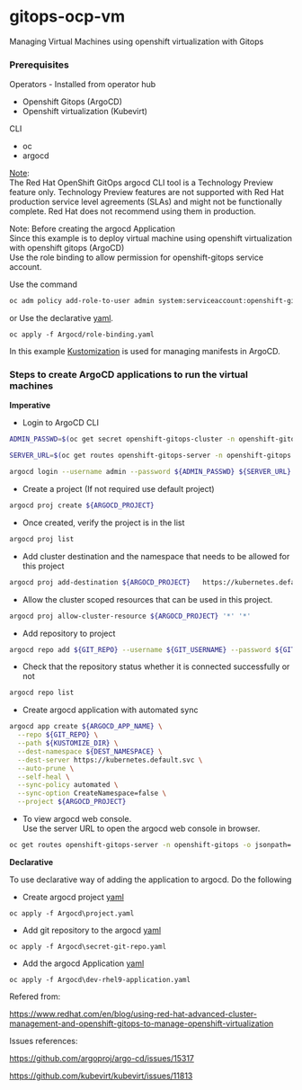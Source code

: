 # gitops-ocp-vm
Managing Virtual Machines using openshift virtualization with Gitops

### Prerequisites 

Operators - Installed from operator hub
 - Openshift Gitops (ArgoCD)
 - Openshift virtualization (Kubevirt)

CLI
 - oc
 - argocd


[Note](https://docs.openshift.com/gitops/1.15/installing_gitops/installing-argocd-gitops-cli.html):   
The Red Hat OpenShift GitOps argocd CLI tool is a Technology Preview feature only. Technology Preview features are not supported with Red Hat production service level agreements (SLAs) and might not be functionally complete. Red Hat does not recommend using them in production. 


Note: Before creating the argocd Application  
Since this example is to deploy virtual machine using openshift virtualization with openshift gitops (ArgoCD)   
Use the role binding to allow permission for openshift-gitops service account.  

Use the command

```bash
oc adm policy add-role-to-user admin system:serviceaccount:openshift-gitops:openshift-gitops-argocd-application-controller -n ${NAMESPACE}
```

or Use the declarative [yaml](Argocd/role-binding.yaml).

```
oc apply -f Argocd/role-binding.yaml
```


In this example [Kustomization](virtual-machine) is used for managing manifests in ArgoCD.



### Steps to create ArgoCD applications to run the virtual machines

__Imperative__

 - Login to ArgoCD CLI

```bash
ADMIN_PASSWD=$(oc get secret openshift-gitops-cluster -n openshift-gitops -o jsonpath='{.data.admin\.password}' | base64 -d)
```

```bash
SERVER_URL=$(oc get routes openshift-gitops-server -n openshift-gitops -o jsonpath='{.status.ingress[0].host}')
```

```bash
argocd login --username admin --password ${ADMIN_PASSWD} ${SERVER_URL} --insecure --grpc-web
```

 - Create a project (If not required use default project)

```bash
argocd proj create ${ARGOCD_PROJECT}
```

 - Once created, verify the project is in the list

```bash
argocd proj list
```

 - Add cluster destination and the namespace that needs to be allowed for this project

```bash
argocd proj add-destination ${ARGOCD_PROJECT}   https://kubernetes.default.svc '*'
```
 
 - Allow the cluster scoped resources that can be used in this project.

```bash
argocd proj allow-cluster-resource ${ARGOCD_PROJECT} '*' '*'
```

 - Add repository to project 

```bash
argocd repo add ${GIT_REPO} --username ${GIT_USERNAME} --password ${GIT_PASSWORD} --project ${ARGOCD_PROJECT}
```

 - Check that the repository status whether it is connected successfully or not

```bash
argocd repo list
```

 - Create argocd application with automated sync 

```bash
argocd app create ${ARGOCD_APP_NAME} \
  --repo ${GIT_REPO} \
  --path ${KUSTOMIZE_DIR} \
  --dest-namespace ${DEST_NAMESPACE} \
  --dest-server https://kubernetes.default.svc \
  --auto-prune \
  --self-heal \
  --sync-policy automated \
  --sync-option CreateNamespace=false \
  --project ${ARGOCD_PROJECT}
```

 - To view argocd web console.   
 Use the server URL to open the argocd web console in browser.

```bash
oc get routes openshift-gitops-server -n openshift-gitops -o jsonpath='{.status.ingress[0].host}'
```

__Declarative__

To use declarative way of adding the application to argocd. Do the following 

 - Create argocd project [yaml](Argocd\project.yaml)

```
oc apply -f Argocd\project.yaml
```

 - Add git repository to the argocd [yaml](Argocd\secret-git-repo.yaml)

```
oc apply -f Argocd\secret-git-repo.yaml
```

 - Add the argocd Application [yaml](Argocd\dev-rhel9-application.yaml)

```
oc apply -f Argocd\dev-rhel9-application.yaml
```



Refered from:

https://www.redhat.com/en/blog/using-red-hat-advanced-cluster-management-and-openshift-gitops-to-manage-openshift-virtualization


Issues references:

https://github.com/argoproj/argo-cd/issues/15317

https://github.com/kubevirt/kubevirt/issues/11813


